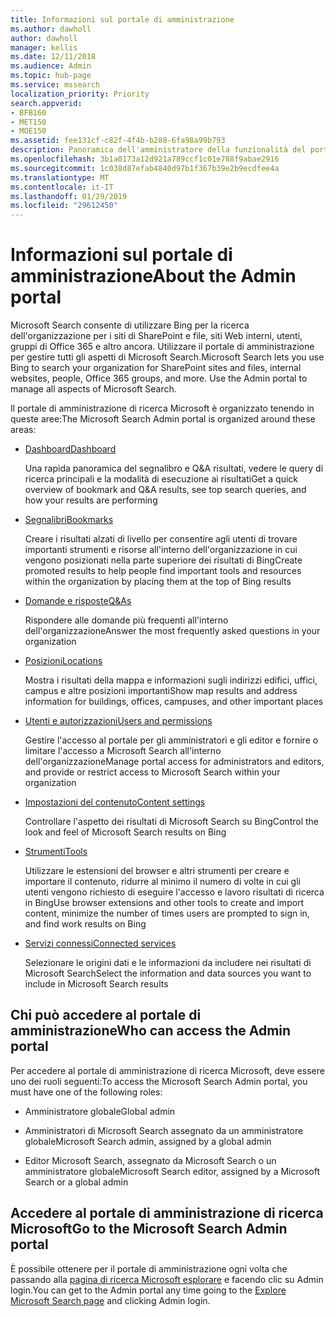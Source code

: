 ```yaml
---
title: Informazioni sul portale di amministrazione
ms.author: dawholl
author: dawholl
manager: kellis
ms.date: 12/11/2018
ms.audience: Admin
ms.topic: hub-page
ms.service: mssearch
localization_priority: Priority
search.appverid:
- BFB160
- MET150
- MOE150
ms.assetid: fee131cf-c82f-4f4b-b288-6fa98a99b793
description: Panoramica dell'amministratore della funzionalità del portale e le autorizzazioni disponibili in Microsoft Search di accesso
ms.openlocfilehash: 3b1a0173a12d921a789ccf1c01e788f9abae2916
ms.sourcegitcommit: 1c038d87efab4840d97b1f367b39e2b9ecdfee4a
ms.translationtype: MT
ms.contentlocale: it-IT
ms.lasthandoff: 01/29/2019
ms.locfileid: "29612450"
---
```

# <a name="about-the-admin-portal"></a><span data-ttu-id="10ac0-103">Informazioni sul portale di amministrazione</span><span class="sxs-lookup"><span data-stu-id="10ac0-103">About the Admin portal</span></span>

<span data-ttu-id="10ac0-p101">Microsoft Search consente di utilizzare Bing per la ricerca dell'organizzazione per i siti di SharePoint e file, siti Web interni, utenti, gruppi di Office 365 e altro ancora. Utilizzare il portale di amministrazione per gestire tutti gli aspetti di Microsoft Search.</span><span class="sxs-lookup"><span data-stu-id="10ac0-p101">Microsoft Search lets you use Bing to search your organization for SharePoint sites and files, internal websites, people, Office 365 groups, and more. Use the Admin portal to manage all aspects of Microsoft Search.</span></span>
  
<span data-ttu-id="10ac0-106">Il portale di amministrazione di ricerca Microsoft è organizzato tenendo in queste aree:</span><span class="sxs-lookup"><span data-stu-id="10ac0-106">The Microsoft Search Admin portal is organized around these areas:</span></span>
  
- [<span data-ttu-id="10ac0-107">Dashboard</span><span class="sxs-lookup"><span data-stu-id="10ac0-107">Dashboard</span></span>](get-insights.md)
    
    <span data-ttu-id="10ac0-108">Una rapida panoramica del segnalibro e Q&A risultati, vedere le query di ricerca principali e la modalità di esecuzione ai risultati</span><span class="sxs-lookup"><span data-stu-id="10ac0-108">Get a quick overview of bookmark and Q&A results, see top search queries, and how your results are performing</span></span>
    
- [<span data-ttu-id="10ac0-109">Segnalibri</span><span class="sxs-lookup"><span data-stu-id="10ac0-109">Bookmarks</span></span>](create-and-manage-bookmarks.md)
    
    <span data-ttu-id="10ac0-110">Creare i risultati alzati di livello per consentire agli utenti di trovare importanti strumenti e risorse all'interno dell'organizzazione in cui vengono posizionati nella parte superiore dei risultati di Bing</span><span class="sxs-lookup"><span data-stu-id="10ac0-110">Create promoted results to help people find important tools and resources within the organization by placing them at the top of Bing results</span></span>
    
- [<span data-ttu-id="10ac0-111">Domande e risposte</span><span class="sxs-lookup"><span data-stu-id="10ac0-111">Q&As</span></span>](create-and-manage-qas.md)
    
    <span data-ttu-id="10ac0-112">Rispondere alle domande più frequenti all'interno dell'organizzazione</span><span class="sxs-lookup"><span data-stu-id="10ac0-112">Answer the most frequently asked questions in your organization</span></span>
    
- [<span data-ttu-id="10ac0-113">Posizioni</span><span class="sxs-lookup"><span data-stu-id="10ac0-113">Locations</span></span>](add-a-location.md)
    
    <span data-ttu-id="10ac0-114">Mostra i risultati della mappa e informazioni sugli indirizzi edifici, uffici, campus e altre posizioni importanti</span><span class="sxs-lookup"><span data-stu-id="10ac0-114">Show map results and address information for buildings, offices, campuses, and other important places</span></span>
    
- [<span data-ttu-id="10ac0-115">Utenti e autorizzazioni</span><span class="sxs-lookup"><span data-stu-id="10ac0-115">Users and permissions</span></span>](add-users.md)
    
    <span data-ttu-id="10ac0-116">Gestire l'accesso al portale per gli amministratori e gli editor e fornire o limitare l'accesso a Microsoft Search all'interno dell'organizzazione</span><span class="sxs-lookup"><span data-stu-id="10ac0-116">Manage portal access for administrators and editors, and provide or restrict access to Microsoft Search within your organization</span></span>
    
- [<span data-ttu-id="10ac0-117">Impostazioni del contenuto</span><span class="sxs-lookup"><span data-stu-id="10ac0-117">Content settings</span></span>](content-settings.md)
    
    <span data-ttu-id="10ac0-118">Controllare l'aspetto dei risultati di Microsoft Search su Bing</span><span class="sxs-lookup"><span data-stu-id="10ac0-118">Control the look and feel of Microsoft Search results on Bing</span></span>
    
- [<span data-ttu-id="10ac0-119">Strumenti</span><span class="sxs-lookup"><span data-stu-id="10ac0-119">Tools</span></span>](admin-portal-tools.md)
    
    <span data-ttu-id="10ac0-120">Utilizzare le estensioni del browser e altri strumenti per creare e importare il contenuto, ridurre al minimo il numero di volte in cui gli utenti vengono richiesto di eseguire l'accesso e lavoro risultati di ricerca in Bing</span><span class="sxs-lookup"><span data-stu-id="10ac0-120">Use browser extensions and other tools to create and import content, minimize the number of times users are prompted to sign in, and find work results on Bing</span></span>
    
- [<span data-ttu-id="10ac0-121">Servizi connessi</span><span class="sxs-lookup"><span data-stu-id="10ac0-121">Connected services</span></span>](connected-services.md)
    
    <span data-ttu-id="10ac0-122">Selezionare le origini dati e le informazioni da includere nei risultati di Microsoft Search</span><span class="sxs-lookup"><span data-stu-id="10ac0-122">Select the information and data sources you want to include in Microsoft Search results</span></span>
    
## <a name="who-can-access-the-admin-portal"></a><span data-ttu-id="10ac0-123">Chi può accedere al portale di amministrazione</span><span class="sxs-lookup"><span data-stu-id="10ac0-123">Who can access the Admin portal</span></span>

<span data-ttu-id="10ac0-124">Per accedere al portale di amministrazione di ricerca Microsoft, deve essere uno dei ruoli seguenti:</span><span class="sxs-lookup"><span data-stu-id="10ac0-124">To access the Microsoft Search Admin portal, you must have one of the following roles:</span></span>
  
- <span data-ttu-id="10ac0-125">Amministratore globale</span><span class="sxs-lookup"><span data-stu-id="10ac0-125">Global admin</span></span>
    
- <span data-ttu-id="10ac0-126">Amministratori di Microsoft Search assegnato da un amministratore globale</span><span class="sxs-lookup"><span data-stu-id="10ac0-126">Microsoft Search admin, assigned by a global admin</span></span>
    
- <span data-ttu-id="10ac0-127">Editor Microsoft Search, assegnato da Microsoft Search o un amministratore globale</span><span class="sxs-lookup"><span data-stu-id="10ac0-127">Microsoft Search editor, assigned by a Microsoft Search or a global admin</span></span>
    
## <a name="go-to-the-microsoft-search-admin-portal"></a><span data-ttu-id="10ac0-128">Accedere al portale di amministrazione di ricerca Microsoft</span><span class="sxs-lookup"><span data-stu-id="10ac0-128">Go to the Microsoft Search Admin portal</span></span>

<span data-ttu-id="10ac0-129">È possibile ottenere per il portale di amministrazione ogni volta che passando alla [pagina di ricerca Microsoft esplorare](https://www.bing.com/business/explore) e facendo clic su Admin login.</span><span class="sxs-lookup"><span data-stu-id="10ac0-129">You can get to the Admin portal any time going to the [Explore Microsoft Search page](https://www.bing.com/business/explore) and clicking Admin login.</span></span> 